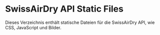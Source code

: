 # SwissAirDry API Static Files

Dieses Verzeichnis enthält statische Dateien für die SwissAirDry API, wie CSS, JavaScript und Bilder.